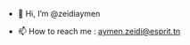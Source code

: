 - 👋 Hi, I’m @zeidiaymen
 
- 📫 How to reach me : aymen.zeidi@esprit.tn

<!---
zeidiaymen/zeidiaymen is a ✨ special ✨ repository because its `README.md` (this file) appears on your GitHub profile.
You can click the Preview link to take a look at your changes.
--->
